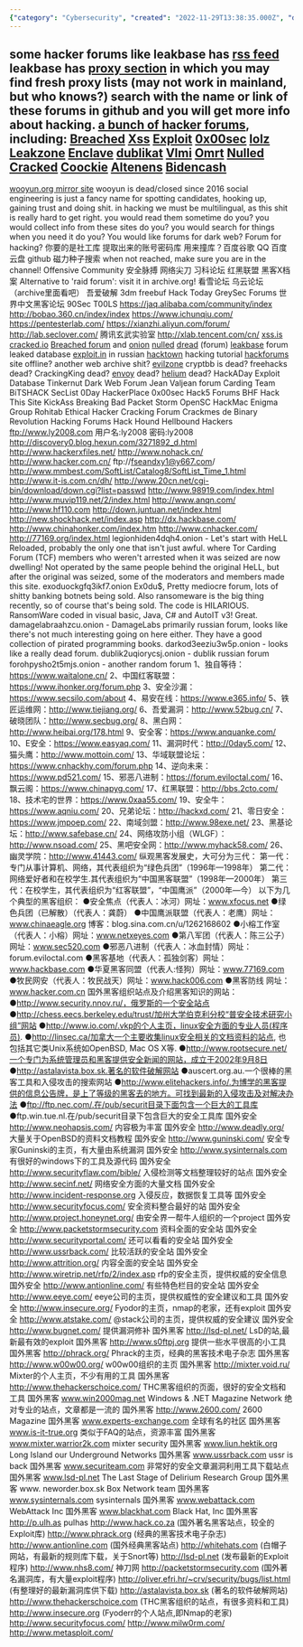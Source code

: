 ```yaml
---
{"category": "Cybersecurity", "created": "2022-11-29T13:38:35.000Z", "date": "2022-11-29 13:38:35", "description": "This article highlights various hacker forums and cybersecurity websites that offer valuable resources and tools to professionals in the field, including but not limited to: Leakbase, Breached, Xss, phrack.org, whitehats.com, nhs8.com, packetstormsecurity.com, and securityfocus.com.", "modified": "2023-01-17T12:41:27.071Z", "tags": ["hacker forums", "cybersecurity websites", "tools", "resources", "exploits", "services", "professionals"], "title": "hacker forums"}
---
```

some hacker forums like leakbase has [rss feed](https://leakbase.cc/forums/-/index.rss)
leakbase has [proxy section](https://leakbase.cc/forums/proxy/) in which you may find fresh proxy lists (may not work in mainland, but who knows?)
search with the name or link of these forums in github and you will get more info about hacking.
[a bunch of hacker forums](https://robbing.cash/), including:
[Breached](breached.vc)
[Xss](xss.is)
[Exploit](exploit.in)
[0x00sec](https://0x00sec.org)
[lolz](https://lolz.guru)
[Leakzone](https://leakzone.net)
[Enclave](https://enclave.cc)
[dublikat](https://dublikat.cc)
[Vlmi](https://vlmi.ws)
[Omrt](https://omrt.cc)
[Nulled](nulled.to)
[Cracked](https://cracked.to)
[Coockie](https://coockie.pro)
[Altenens](https://altenens.is)
[Bidencash](https://bidencash.cc)
----
[wooyun.org mirror site](https://wooyun.hctrah.com/) wooyun is dead/closed since 2016
social engineering is just a fancy name for spotting candidates, hooking up, gaining trust and doing shit.
in hacking we must be multilingual, as this shit is really hard to get right.
you would read them sometime do you? you would collect info from these sites do you? you would search for things when you need it do you?
You would like forums for dark web? Forum for hacking?
你要的是社工库 提取出来的账号密码库 用来撞库？百度谷歌 QQ 百度云盘 github 磁力种子搜索
when not reached, make sure you are in the channel!
Offensive Community
安全脉搏
网络尖刀
习科论坛
红黑联盟
黑客X档案
Alternative to 'raid forum': visit it in archive.org!
看雪论坛
乌云论坛（archive里面看吧）
吾爱破解
3dm
freebuf
Hack Today
GreySec Forums
世界中文黑客论坛
90Sec
T00LS
https://jaq.alibaba.com/community/index
http://bobao.360.cn/index/index
https://www.ichunqiu.com/
https://pentesterlab.com/
https://xianzhi.aliyun.com/forum/
http://lab.seclover.com/
腾讯玄武实验室
http://xlab.tencent.com/cn/
[xss.is](https://xss.is)
[cracked.io](https://cracked.io)
[Breached forum](https://breached.vc) and [onion](http://breached65xqh64s7xbkvqgg7bmj4nj7656hcb7x4g42x753r7zmejqd.onion/)
[nulled](https://www.nulled.to)
[dread](dreadytofatroptsdj6io7l3xptbet6onoyno2yv7jicoxknyazubrad.onion) (forum)
[leakbase](https://leakbase.cc) forum leaked database
[exploit.in](https://exploit.in) in russian
[hacktown](http://hacktownpagdenbb.onion/) hacking tutorial
[hackforums](https://hackforums.net) site offline? another web archive shit?
[evilzone](https://evilzone.org)
cryptbb is dead?
freehacks dead?
CrackingKing dead?
[envoy](http://envoys5appps3bin.onion/) dead?
[helium](http://fahue6hb7odzns36vfoi2dqfvqvjq4btt7vo52a67jivmyz6a6h3vzqd.onion/) dead?
HackADay
Exploit Database
Tinkernut
Dark Web Forum
Jean Valjean forum
Carding Team
BiTSHACK
SecList
0Day
HackerPlace
0x00sec
Hack5 Forums
BHF
Hack This Site
KickAss
Breaking Bad
Packet Storm
OpenSC
HackMac
Enigma Group
Rohitab
Ethical Hacker
Cracking Forum
Crackmes de
Binary Revolution Hacking Forums
Hack Hound
Hellbound Hackers
ftp://www.ly2008.com
用户名:ly2008
密码:ly2008
http://discovery0.blog.hexun.com/3271892_d.html
http://www.hackerxfiles.net/
http://www.nohack.cn/
http://www.hacker.com.cn/
ftp://fseandxy1@y667.com/
http://www.mmbest.com/SoftList/Catalog8/SoftList_Time_1.html
http://www.it-is.com.cn/dh/
http://www.20cn.net/cgi-bin/download/down.cgi?list=passwd
http://www.98919.com/index.html
http://www.muvip119.net/2/index.html
http://www.anqn.com/
http://www.hf110.com
http://down.juntuan.net/index.html
http://new.shockhack.net/index.asp
http://dx.hackbase.com/
http://www.chinahonker.com/index.htm
http://www.cnhacker.com/
http://77169.org/index.html
legionhiden4dqh4.onion - Let's start with HeLL Reloaded, probably the only one that isn't just awful. where Tor Carding Forum (TCF) members who weren't arrested when it was seized are now dwelling! Not operated by the same people behind the original HeLL, but after the original was seized, some of the moderators and members made this site.
exoduockgfq3ikf7.onion Ex0du$, Pretty mediocre forum, lots of shitty banking botnets being sold. Also ransomeware is the big thing recently, so of course that's being sold. The code is HILARIOUS. RansomWare coded in visual basic, Java, C# and AutoIT v3! Great.
damagelabraahzcu.onion - DamageLabs primarily russian forum, looks like there's not much interesting going on here either. They have a good collection of pirated programming books.
darkod3eeziu3w5p.onion - looks like a really dead forum.
dublik2uqiorycsj.onion - dublik russian forum
forohpysho2t5mjs.onion - another random forum
1、独自等待：https://www.waitalone.cn/
2、中国红客联盟：https://www.ihonker.org/forum.php
3、安全沙漏：https://www.secsilo.com/about
4、易安在线：https://www.e365.info/
5、铁匠运维网：http://www.tiejiang.org/
6、吾爱漏洞：http://www.52bug.cn/
7、破晓团队：http://www.secbug.org/
8、黑白网：http://www.heibai.org/178.html
9、安全客：https://www.anquanke.com/
10、E安全：https://www.easyaq.com/
11、漏洞时代：http://0day5.com/
12、猫头鹰：http://www.mottoin.com/
13、华域联盟论坛：https://www.cnhackhy.com/forum.php
14、逆向未来：https://www.pd521.com/
15、邪恶八进制：https://forum.eviloctal.com/
16、飘云阁：https://www.chinapyg.com/
17、红黑联盟：http://bbs.2cto.com/
18、技术宅的世界：https://www.0xaa55.com/
19、安全牛：https://www.aqniu.com/
20、兄弟论坛：http://hackxd.com/
21、零日安全：https://www.jmpoep.com/
22、南域剑盟：http://www.98exe.net/
23、黑基论坛：http://www.safebase.cn/
24、网络攻防小组（WLGF）：http://www.nsoad.com/
25、黑吧安全网：http://www.myhack58.com/
26、幽灵学院：http://www.41443.com/
纵观黑客发展史，大可分为三代：
第一代：专门从事计算机、网络，其代表组织为“绿色兵团”（1996年—1998年）
第二代：网络爱好者和在校学生.其代表组织为“中国黑客联盟”（1998年—2000年）
第三代：在校学生，其代表组织为“红客联盟”，“中国鹰派”（2000年—今）
以下为几个典型的黑客组织：
●安全焦点（代表人：冰河）网址：www.xfocus.net
●绿色兵团（已解散）（代表人：龚蔚）
●中国鹰派联盟（代表人：老鹰）网址：www.chinaeagle.org   博客：blog.sina.com.cn/u/1262168602
●小榕工作室（代表人：小榕）网址：www.netxeyes.com
●第八军团（代表人：陈三公子）网址：www.sec520.com
●邪恶八进制（代表人：冰血封情）网址：forum.eviloctal.com
●黑客基地（代表人：孤独剑客）网址：www.hackbase.com
●华夏黑客同盟（代表人:怪狗）网址：www.77169.com
●牧民网安（代表人：牧民战天）网址：www.hack006.com
●黑客防线 网址：www.hacker.com.cn
国外黑客组织站点及介绍黑客知识的网站：
●http://www.security.nnov.ru/，俄罗斯的一个安全站点
●http://chess.eecs.berkeley.edu/trust/加州大学伯克利分校“普安全技术研究小组”网站
●http://www.io.com/.vkp的个人主页，linux安全方面的专业人员(程序员).
●http://linsec.ca/加拿大一个主要收集linux安全相关的文档资料的站点, 也包括其它类Unix系统如OpenBSD, Mac OS X等.
●http://www.rootsecure.net/一个专门为系统管理员和黑客提供安全新闻的网站，成立于2002年9月8日
●http://astalavista.box.sk.著名的软件破解网站
●auscert.org.au.一个很棒的黑客工具和入侵攻击的搜索网站
●http://www.elitehackers.info/.为博学的黑客提供的信息公告牌，是上了等级的黑客去的地方。可找到最新的入侵攻击及对解决办法
●ftp://ftp.nec.com/.在/pub/securit目录下面包含一个巨大的工具库
●ftp.win.tue.nl.在/pub/securit目录下包含巨大的安全工具库
国外安全 http://www.neohapsis.com/ 内容极为丰富
国外安全 http://www.deadly.org/ 大量关于OpenBSD的资料文档教程
国外安全 http://www.guninski.com/ 安全专家Guninski的主页，有大量由系统漏洞
国外安全 http://www.sysinternals.com 有很好的windows下的工具及源代码
国外安全 http://www.securityflaw.com/bible/ 入侵检测等文档整理较好的站点
国外安全 http://www.secinf.net/ 网络安全方面的大量文档
国外安全 http://www.incident-response.org 入侵反应，数据恢复工具等
国外安全 http://www.securityfocus.com/ 安全资料整合最好的站
国外安全 http://www.project.honeynet.org/ 由安全界一帮牛人组织的一个project
国外安全 http://www.packetstormsecurity.com 资料全面的安全站
国外安全 http://www.securityportal.com/ 还可以看看的安全站
国外安全 http://www.ussrback.com/ 比较活跃的安全站
国外安全 http://www.attrition.org/ 内容全面的安全站
国外安全 http://www.wiretrip.net/rfp/2/index.asp rfp的安全主页，提供权威的安全信息
国外安全 http://www.antionline.com/ 有些特色栏目的安全站
国外安全 http://www.eeye.com/ eeye公司的主页，提供权威性的安全建议和工具
国外安全 http://www.insecure.org/ Fyodor的主页，nmap的老家，还有exploit
国外安全 http://www.atstake.com/ @stack公司的主页，提供权威的安全建议
国外安全 http://www.bugnet.com/ 提供漏洞修补
国外黑客 http://lsd-pl.net/ LsD的站,最新最有效的exploit
国外黑客 http://www.s0ftpj.org 提供一些水平很高的小工具
国外黑客 http://phrack.org/ Phrack的主页，经典的黑客技术电子杂志
国外黑客 http://www.w00w00.org/ w00w00组织的主页
国外黑客 http://mixter.void.ru/ Mixter的个人主页，不少有用的工具
国外黑客 http://www.thehackerschoice.com/ THC黑客组织的页面，很好的安全文档和工具
国外黑客 www.win2000mag.net Windows & .NET Magazine Network 绝对专业的站点，文章都是一流的
国外黑客 http://www.2600.com/ 2600 Magazine
国外黑客 www.experts-exchange.com 全球有名的社区
国外黑客 www.is-it-true.org 类似于FAQ的站点，资源丰富
国外黑客 www.mixter.warrior2k.com mixter security
国外黑客 www.liun.hektik.org Long Island our Underground Networks
国外黑客 www.ussrback.com ussr is back
国外黑客 www.securiteam.com 非常好的安全文章漏洞利用工具下载站点
国外黑客 www.lsd-pl.net The Last Stage of Delirium Research Group
国外黑客 www. neworder.box.sk Box Network team
国外黑客 www.sysinternals.com sysinternals
国外黑客 www.webattack.com WebAttack Inc
国外黑客 www.blackhat.com Black Hat, Inc
国外黑客 http://p.ulh.as pulhas
http://www.hack.co.za (国外著名黑客站点，较全的Exploit库)
http://www.phrack.org (经典的黑客技术电子杂志)
http://www.antionline.com (国外经典黑客站点)
http://whitehats.com (白帽子网站，有最新的规则库下载，关于Snort等)
http://lsd-pl.net (发布最新的Exploit程序)
http://www.nhs8.com/ 神刀网
http://packetstormsecurity.com (国外著名漏洞库，有大量exploit程序)
http://oliver.efri.hr/~crv/security/bugs/list.html (有整理好的最新漏洞库供下载)
http://astalavista.box.sk (著名的软件破解网站)
http://www.thehackerschoice.com (THC黑客组织的站点，有很多资料和工具)
http://www.insecure.org (Fyoderr的个人站点,即Nmap的老家)
http://www.securityfocus.com/
http://www.milw0rm.com/
http://www.metasploit.com/
